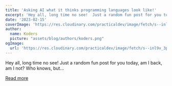 ```yaml
---
title: 'Asking AI what it thinks programming languages look like!'
excerpt: 'Hey all, long time no see!  Just a random fun post for you today, am I back, am I not? Who knows, but...'
date: '2023-02-15'
coverImage: 'https://res.cloudinary.com/practicaldev/image/fetch/s--inl9v_3p--/c_imagga_scale,f_auto,fl_progressive,h_420,q_auto,w_1000/https://dev-to-uploads.s3.amazonaws.com/uploads/articles/f1j8rr71urtotw8qqii4.jpg'
author:
  name: Koders
  picture: "assets/blog/authors/koders.png"
ogImage:
  url: 'https://res.cloudinary.com/practicaldev/image/fetch/s--inl9v_3p--/c_imagga_scale,f_auto,fl_progressive,h_420,q_auto,w_1000/https://dev-to-uploads.s3.amazonaws.com/uploads/articles/f1j8rr71urtotw8qqii4.jpg'
---
```


Hey all, long time no see!  Just a random fun post for you today, am I back, am I not? Who knows, but...

[Read more](https://dev.to/grahamthedev/asking-ai-what-it-thinks-programming-languages-look-like-37j4)
